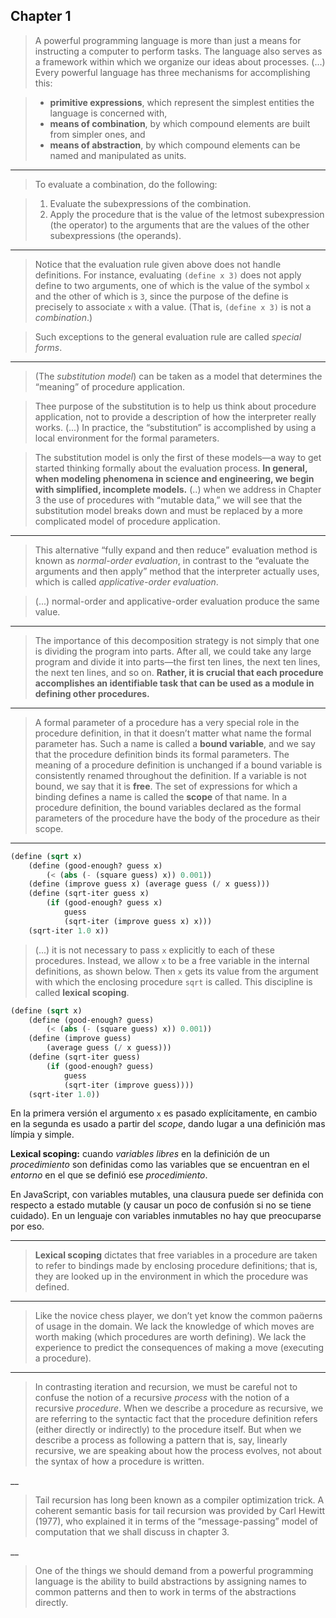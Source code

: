 ## Chapter 1

>A powerful programming language is more than just a means for instructing a computer to perform tasks. The language also serves as a framework within which we organize our ideas about processes. (...) Every powerful language has three mechanisms for accomplishing this:

>* **primitive expressions**, which represent the simplest entities the language is concerned with,
>* **means of combination**, by which compound elements are built from simpler ones, and
>* **means of abstraction**, by which compound elements can be named
and manipulated as units.

___
>To evaluate a combination, do the following:

>1. Evaluate the subexpressions of the combination.
>2. Apply the procedure that is the value of the letmost subexpression (the operator) to the arguments that are the values of the other subexpressions (the operands).

___
>Notice that the evaluation rule given above does not handle definitions. For instance, evaluating `(define x 3)` does not apply define to two arguments, one of which is the value of the symbol `x` and the other of which is `3`, since the purpose of the define is precisely to associate `x` with a value. (That is, `(define x 3)` is not a _combination_.)

>Such exceptions to the general evaluation rule are called _special forms_.

___
>(The _substitution model_) can be taken as a model that determines the “meaning” of procedure application. 

>Thee purpose of the substitution is to help us think about procedure application, not to provide a description of how the interpreter really works. (...) In practice, the “substitution” is accomplished by using a local environment for the formal parameters.

>The substitution model is only the first of these models—a way to get started thinking formally about the evaluation process. **In general, when modeling phenomena in science and engineering, we begin with simplified, incomplete models.** (..) when we address in Chapter 3 the use of procedures with “mutable data,” we will see that the substitution model breaks down and must be replaced by a more complicated model of procedure application.

___
>This alternative “fully expand and then reduce” evaluation method is known as _normal-order evaluation_, in contrast to the “evaluate the arguments and then apply” method that the interpreter actually uses, which is called _applicative-order evaluation_.

>(...) normal-order and applicative-order evaluation produce the same value.

___
>The importance of this decomposition strategy is not simply that one is dividing the program into parts. After all, we could take any large program and divide it into parts—the first ten lines, the next ten lines, the next ten lines, and so on. **Rather, it is crucial that each procedure accomplishes an identifiable task that can be used as a module in defining other procedures.**

___
>A formal parameter of a procedure has a very special role in the procedure definition, in that it doesn’t matter what name the formal parameter has. Such a name is called a **bound variable**, and we say that the procedure definition binds its formal parameters. The meaning of a procedure definition is unchanged if a bound variable is consistently renamed throughout the definition. If a variable is not bound, we say that it is **free**. The set of expressions for which a binding defines a name is called the **scope** of that name. In a procedure definition, the bound variables declared as the formal parameters of the procedure have the body of the procedure as their scope.

___
```scheme
(define (sqrt x)
	(define (good-enough? guess x)
		(< (abs (- (square guess) x)) 0.001))
	(define (improve guess x) (average guess (/ x guess)))
	(define (sqrt-iter guess x)
		(if (good-enough? guess x)
			guess
			(sqrt-iter (improve guess x) x)))
	(sqrt-iter 1.0 x))
```

>(...) it is not necessary to pass `x` explicitly to each of these procedures. Instead, we allow `x` to be a free variable in the internal definitions, as shown below. Then `x` gets its value from the argument with which the enclosing procedure `sqrt` is called. This discipline is called **lexical scoping**.

```scheme
(define (sqrt x)
	(define (good-enough? guess)
		(< (abs (- (square guess) x)) 0.001))
	(define (improve guess)
		(average guess (/ x guess)))
	(define (sqrt-iter guess)
		(if (good-enough? guess)
			guess
			(sqrt-iter (improve guess))))
	(sqrt-iter 1.0))
```

En la primera versión el argumento `x` es pasado explícitamente, en cambio en la segunda es usado a partir del _scope_, dando lugar a una definición mas límpia y simple.

**Lexical scoping:** cuando _variables libres_ en la definición de un _procedimiento_ son definidas como las variables que se encuentran en el _entorno_ en el que se definió ese _procedimiento_.

En JavaScript, con variables mutables, una clausura puede ser definida con respecto a estado mutable (y causar un poco de confusión si no se tiene cuidado). En un lenguaje con variables inmutables no hay que preocuparse por eso.

___
>**Lexical scoping** dictates that free variables in a procedure are taken to refer to bindings made by enclosing procedure definitions; that is, they are looked up in the environment in which the procedure was defined.

___
>Like the novice chess player, we don’t yet know the common paerns of usage in the domain. We lack the knowledge of which moves are worth making (which procedures are worth defining). We lack the experience to predict the consequences of making a move (executing a procedure).

___
>In contrasting iteration and recursion, we must be careful not to confuse the notion of a recursive _process_ with the notion of a recursive _procedure_. When we describe a procedure as recursive, we are referring to the syntactic fact that the procedure definition refers (either directly or indirectly) to the procedure itself. But when we describe a process as following a pattern that is, say, linearly recursive, we are speaking about how the process evolves, not about the syntax of how a procedure is written.

__

> Tail recursion has long been known as a compiler optimization trick. A coherent semantic basis for tail recursion was provided by Carl Hewitt (1977), who explained it in terms of the “message-passing” model of computation that we shall discuss in chapter 3.

__

> One of the things we should demand from a powerful programming language is the ability to build abstractions by assigning names to common patterns and then to work in terms of the abstractions directly. 

